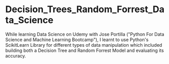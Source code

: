 # Decision_Trees_Random_Forrest_Data_Science

While learning Data Science on Udemy with Jose Portilla ("Python For Data Science and Machine Learning Bootcamp"), I learnt to use Python's ScikitLearn Library for different types of data manipulation which included building both a Decision Tree and Random Forrest Model and evaluating its accuracy. 

